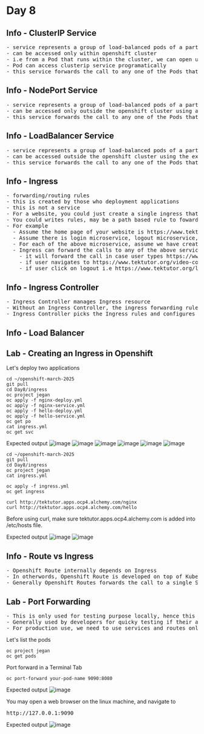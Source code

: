 # Day 8

## Info - ClusterIP Service
<pre>
- service represents a group of load-balanced pods of a particular deployment
- can be accessed only within openshift cluster
- i.e from a Pod that runs within the cluster, we can open up a shell and access this type of service manually
- Pod can access clusterip service programatically
- this service forwards the call to any one of the Pods that belongs to single deployment
</pre>

## Info - NodePort Service
<pre>
- service represents a group of load-balanced pods of a particular deployment  
- can be accessed only outside the openshift cluster using any Node IP and Node Port allocated to the service
- this service forwards the call to any one of the Pods that belongs to a single deployment
</pre>


## Info - LoadBalancer Service
<pre>
- service represents a group of load-balanced pods of a particular deployment
- can be accessed outside the openshift cluster using the external Ip assigned to the loadbalancer service and service port
- this service forwards the call to any one of the Pods that belongs to a single deployment
</pre>

## Info - Ingress
<pre>
- forwarding/routing rules
- this is created by those who deployment applications
- this is not a service
- For a website, you could just create a single ingress that provides a public url
- You could writes rules, may be a path based rule to foward the calls to different services
- For example
  - Assume the home page of your website is https://www.tektutor.org
  - Assume there is login microservice, logout microservice, self paced video course microservice, etc.,
  - For each of the above microservice, assume we have created a NodePort or LoadBalancer or ClusterIP service
  - Ingress can forward the calls to any of the above services
    - it will forward the call in case user types https://www.tektutor.org/login, this call be routed to login microservice
    - if user navigates to https://www.tektutor.org/video-course, this call can be routed to video-course microservice
    - if user click on logout i.e https://www.tektutor.org/logout, this call can be routed to logout microservice
</pre>

## Info - Ingress Controller
<pre>
- Ingress Controller manages Ingress resource  
- Without an Ingress Controller, the ingress forwarding rules will not work
- Ingress Controller picks the Ingress rules and configures a Load Balancer to route the traffice at runtime
</pre>

## Info - Load Balancer


## Lab - Creating an Ingress in Openshift

Let's deploy two applications
```
cd ~/openshift-march-2025
git pull
cd Day8/ingress
oc project jegan
oc apply -f nginx-deploy.yml
oc apply -f nginx-service.yml
oc apply -f hello-deploy.yml
oc apply -f hello-service.yml
oc get po
cat ingress.yml
oc get svc
```
Expected output
![image](https://github.com/user-attachments/assets/616f20b2-4a2e-4e11-85ff-c8313343cfb3)
![image](https://github.com/user-attachments/assets/a57b645d-47f4-457d-b351-b07a803e830d)
![image](https://github.com/user-attachments/assets/7be5e0f5-4eff-49aa-98e3-77f11b0e3414)
![image](https://github.com/user-attachments/assets/906be19a-a557-4dc2-aa50-64dfb69077ca)
![image](https://github.com/user-attachments/assets/72ac9ce4-5be3-4a85-8ccc-41f8294c4874)
![image](https://github.com/user-attachments/assets/327e4cd0-6b05-4684-a2a2-45da08d5408a)

```
cd ~/openshift-march-2025
git pull
cd Day8/ingress
oc project jegan
cat ingress.yml

oc apply -f ingress.yml
oc get ingress

curl http://tektutor.apps.ocp4.alchemy.com/nginx
curl http://tektutor.apps.ocp4.alchemy.com/hello
```
Before using curl, make sure tektutor.apps.ocp4.alchemy.com is added into /etc/hosts file.

Expected output
![image](https://github.com/user-attachments/assets/ca0b26a9-db06-4a5e-bc5a-c8f897f19edc)
![image](https://github.com/user-attachments/assets/f0d91685-21e2-40ab-8f06-a7c0cccec37c)

## Info - Route vs Ingress
<pre>
- Openshift Route internally depends on Ingress
- In otherwords, Openshift Route is developed on top of Kubernetes Ingress
- Generally Openshift Routes forwards the call to a single Service, while Ingress forwards the call to multiple services based on rules
</pre>

## Lab - Port Forwarding
<pre>
- This is only used for testing purpose locally, hence this is not a solution used in production
- Generally used by developers for quicky testing if their application is running as expected after deployment
- For production use, we need to use services and routes only
</pre>

Let's list the pods
```
oc project jegan
oc get pods
```

Port forward in a Terminal Tab
```
oc port-forward your-pod-name 9090:8080
```

Expected output
![image](https://github.com/user-attachments/assets/df6fde8a-dbeb-47bc-8170-0e7d0f75c8d6)

You may open a web browser on the linux machine, and navigate to 
<pre>
http://127.0.0.1:9090  
</pre>

Expected output
![image](https://github.com/user-attachments/assets/1fe7a1ac-9ff5-4505-92e4-ae6710c2cfd2)

